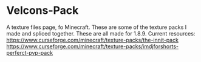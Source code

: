 # Velcons-Pack
A texture files page, fo Minecraft. These are some of the texture packs I made and spliced together. These are all made for 1.8.9.
Current resources:
https://www.curseforge.com/minecraft/texture-packs/the-innit-pack
https://www.curseforge.com/minecraft/texture-packs/imdjforshorts-perferct-pvp-pack
